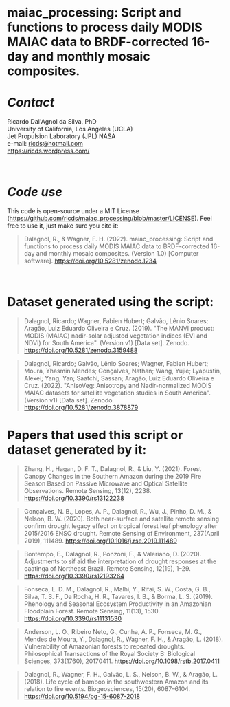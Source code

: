 # maiac_processing: Script and functions to process daily MODIS MAIAC data to BRDF-corrected 16-day and monthly mosaic composites.

# *Contact*
Ricardo Dal'Agnol da Silva, PhD<br>
University of California, Los Angeles (UCLA)<br>
Jet Propulsion Laboratory (JPL) NASA<br>
e-mail: ricds@hotmail.com<br>
https://ricds.wordpress.com/<br>

<BR>

# *Code use*
This code is open-source under a MIT License (https://github.com/ricds/maiac_processing/blob/master/LICENSE). Feel free to use it, just make sure you cite it:

> Dalagnol, R., & Wagner, F. H. (2022). maiac_processing: Script and functions to process daily MODIS MAIAC data to BRDF-corrected 16-day and monthly mosaic composites. (Version 1.0) [Computer software]. https://doi.org/10.5281/zenodo.1234
  
  
<BR>

# Dataset generated using the script:
> Dalagnol, Ricardo; Wagner, Fabien Hubert; Galvão, Lênio Soares; Aragão, Luiz Eduardo Oliveira e Cruz. (2019). "The MANVI product: MODIS (MAIAC) nadir-solar adjusted vegetation indices (EVI and NDVI) for South America". (Version v1) [Data set]. Zenodo. https://doi.org/10.5281/zenodo.3159488
  
> Dalagnol, Ricardo; Galvão, Lênio Soares; Wagner, Fabien Hubert; Moura, Yhasmin Mendes; Gonçalves, Nathan; Wang, Yujie; Lyapustin, Alexei; Yang, Yan; Saatchi, Sassan; Aragão, Luiz Eduardo Oliveira e Cruz. (2022). "AnisoVeg: Anisotropy and Nadir-normalized MODIS MAIAC datasets for satellite vegetation studies in South America". (Version v1) [Data set]. Zenodo. https://doi.org/10.5281/zenodo.3878879
  
# Papers that used this script or dataset generated by it:
> Zhang, H., Hagan, D. F. T., Dalagnol, R., & Liu, Y. (2021). Forest Canopy Changes in the Southern Amazon during the 2019 Fire Season Based on Passive Microwave and Optical Satellite Observations. Remote Sensing, 13(12), 2238. https://doi.org/10.3390/rs13122238

> Gonçalves, N. B., Lopes, A. P., Dalagnol, R., Wu, J., Pinho, D. M., & Nelson, B. W. (2020). Both near-surface and satellite remote sensing confirm drought legacy effect on tropical forest leaf phenology after 2015/2016 ENSO drought. Remote Sensing of Environment, 237(April 2019), 111489. https://doi.org/10.1016/j.rse.2019.111489

> Bontempo, E., Dalagnol, R., Ponzoni, F., & Valeriano, D. (2020). Adjustments to sif aid the interpretation of drought responses at the caatinga of Northeast Brazil. Remote Sensing, 12(19), 1–29. https://doi.org/10.3390/rs12193264

> Fonseca, L. D. M., Dalagnol, R., Malhi, Y., Rifai, S. W., Costa, G. B., Silva, T. S. F., Da Rocha, H. R., Tavares, I. B., & Borma, L. S. (2019). Phenology and Seasonal Ecosystem Productivity in an Amazonian Floodplain Forest. Remote Sensing, 11(13), 1530. https://doi.org/10.3390/rs11131530

> Anderson, L. O., Ribeiro Neto, G., Cunha, A. P., Fonseca, M. G., Mendes de Moura, Y., Dalagnol, R., Wagner, F. H., & Aragão, L. (2018). Vulnerability of Amazonian forests to repeated droughts. Philosophical Transactions of the Royal Society B: Biological Sciences, 373(1760), 20170411. https://doi.org/10.1098/rstb.2017.0411

> Dalagnol, R., Wagner, F. H., Galvão, L. S., Nelson, B. W., & Aragão, L. (2018). Life cycle of bamboo in the southwestern Amazon and its relation to fire events. Biogeosciences, 15(20), 6087–6104. https://doi.org/10.5194/bg-15-6087-2018
